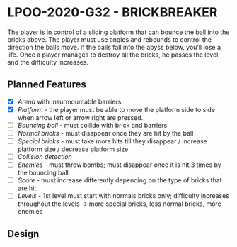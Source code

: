 # LPOO-2020-G32 - BRICKBREAKER

The player is in control of a sliding platform that can bounce the ball into the bricks above. The player must use angles and rebounds to control the direction the balls move. If the balls fall into the abyss below, you’ll lose a life. Once a player manages to destroy all the bricks, he passes the level and the difficulty increases.

## Planned Features
- [x] *Arena* with insurmountable barriers
- [x] *Platform* - the player must be able to move the platform side to side when arrow left or arrow right are pressed.
- [ ] *Bouncing ball* - must collide with brick and barriers
- [ ] *Normal bricks* - must disappear once they are hit by the ball
- [ ] *Special bricks* - must take more hits till they disappear / increase platform size / decrease platform size
- [ ] *Collision detection* 
- [ ] *Enemies* - must throw bombs; must disappear once it is hit 3 times by the bouncing ball
- [ ] *Score* - must increase differently depending on the type of bricks that are hit 
- [ ] *Levels* - 1st level must start with normals bricks only; difficulty increases throughout the levels -> more special bricks, less normal bricks, more enemies 

## Design 


